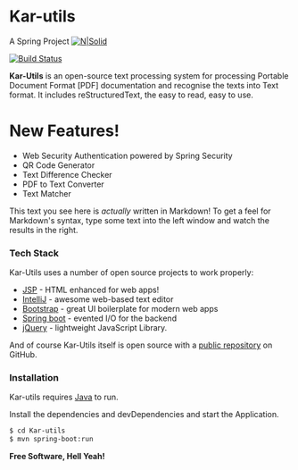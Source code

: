 # Kar-utils

A Spring Project [![N|Solid](https://spring.io/images/favicon.ico)](https://spring.io/)

[![Build Status](https://travis-ci.org/joemccann/dillinger.svg?branch=master)](https://dashboard.heroku.com/apps/kar-utils/activity)

**Kar-Utils** is an open-source text processing system for processing Portable Document Format [PDF] documentation and recognise the texts into Text format. It includes reStructuredText, the easy to read, easy to use.

# New Features!

  - Web Security Authentication powered by Spring Security
  - QR Code Generator
  - Text Difference Checker
  - PDF to Text Converter
  - Text Matcher


This text you see here is *actually* written in Markdown! To get a feel for Markdown's syntax, type some text into the left window and watch the results in the right.

### Tech Stack

Kar-Utils uses a number of open source projects to work properly:

* [JSP] - HTML enhanced for web apps!
* [IntelliJ] - awesome web-based text editor
* [Bootstrap] - great UI boilerplate for modern web apps
* [Spring boot] - evented I/O for the backend
* [jQuery] - lightweight JavaScript Library.

And of course Kar-Utils itself is open source with a [public repository][Karthikeyan]
 on GitHub.

### Installation

Kar-utils requires [Java](https://www.java.com/) to run.

Install the dependencies and devDependencies and start the Application.

```sh
$ cd Kar-utils
$ mvn spring-boot:run
```


**Free Software, Hell Yeah!**


   [Karthikeyan]: <https://github.com/karthikeyan-thiyagarajan/Kar-utils>
   [IntelliJ]: <https://www.jetbrains.com/idea/>
   [JSP]: <https://www.oracle.com/technetwork/java/javaee/jsp/>
   [Bootstrap]: <https://getbootstrap.com/>
   [jQuery]: <http://jquery.com>
   [Spring boot]: <https://spring.io/>
 
